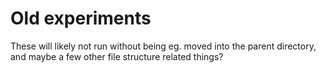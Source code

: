 # Old experiments

These will likely not run without being eg. moved into the parent directory, and
maybe a few other file structure related things?
